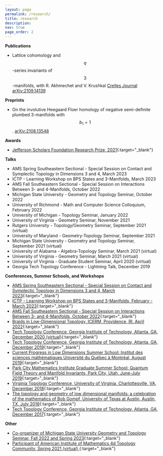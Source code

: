 ```yaml
---
layout: page
permalink: /research/
title: research
description:
nav: true
page_order: 2
---
```


**Publications**
- Lattice cohomology and $$q$$-series invariants of $$3$$-manifolds, with
R. Akhmechet and V. Krushkal [Crelles Journal](https://www.degruyter.com/document/doi/10.1515/crelle-2022-0096/html?lang=en) [arXiv:2109.14139](https://arxiv.org/abs/2109.14139)

**Preprints**
- On the involutive Heegaard Floer homology of negative semi-definite plumbed 3-manifolds with $$b_{1}=1$$. [arXiv:2108.13548](https://arxiv.org/abs/2108.13548)

**Awards**
- [Jefferson Scholars Foundation Research Prize, 2021](https://www.jeffersonscholars.org){:target="_blank"}

**Talks**
- AMS Spring Southeastern Sectional - Special Session on Contact and Symplectic Topology in Dimensions 3 and 4, March 2023
- ICTP - Learning Workshop on BPS States and 3-Manifolds, March 2023
- AMS Fall Southeastern Sectional - Special Session on Interactions Between 3- and 4-Manifolds, October 2022
- Michigan State University - Geometry and Topology Seminar, October 2022
- University of Richmond - Math and Computer Science Colloquium, February 2022
- University of Michigan - Topology Seminar, January 2022
- University of Virginia - Geometry Seminar, November 2021
- Rutgers University - Topology/Geometry Seminar, September 2021 (virtual)
- University of Maryland - Geometry-Topology Seminar, September 2021
- Michigan State University - Geometry and Topology Seminar, September 2021 (virtual)
- University of Alabama - Algebra-Topology Seminar, March 2021 (virtual)
- University of Virginia - Geometry Seminar, March 2021 (virtual)
- University of Virginia - Graduate Student Seminar, April 2020 (virtual)
- Georgia Tech Topology Conference - Lightning Talk, December 2019

**Conferences, Summer Schools, and Workshops**
- [AMS Spring Southeastern Sectional - Special Session on Contact and Symplectic Topology in Dimensions 3 and 4, March 2023](https://www.ams.org/meetings/sectional/2298_program_ss34.html#title){:target="_blank"}
- [ICTP - Learning Workshop on BPS States and 3-Manifolds, February - March 2023](https://indico.ictp.it/event/10060){:target="_blank"}
- [AMS Fall Southeastern Sectional - Special Session on Interactions Between 3- and 4-Manifolds, October 2022](https://www.ams.org/meetings/sectional/2296_program_ss13.html#title){:target="_blank"}
- [Braids in Low-Dimensional Topology, ICERM, Providence, RI, April 2022](https://icerm.brown.edu/programs/sp-s22/w3/){:target="_blank"}
- [Tech Topology Conference, Georgia Institute of Technology, Atlanta,
GA, December 2020 (virtual)](https://etnyre.math.gatech.edu/TechTopology/2020/){:target="_blank"}
- [Tech Topology Conference, Georgia Institute of Technology, Atlanta, GA,
December 2019](https://etnyre.math.gatech.edu/TechTopology/2019/index.html){:target="_blank"}
- [Current Progress in Low Dimensions Summer School: Institut des sciences
mathématiques Université du Québec à Montréal, August 2019](http://ism.uqam.ca/Low-dimensions/en/index.html){:target="_blank"}
- [Park City Mathematics Institute Graduate Summer School: Quantum Field Theory
and Manifold Invariants, Park City, Utah, June-July 2019](https://www.ias.edu/pcmi/gss2019){:target="_blank"}
- [Virginia Topology Conference, University of Virginia, Charlottesville, VA,
December 2018](https://math.virginia.edu/geomtop/conferences/){:target="_blank"}
- [The topology and geometry of low dimensional manifolds: a celebration of the
mathematics of Bob Gompf, University of Texas at Austin, Austin, TX, July 2018](https://web.ma.utexas.edu/conferences/gompf/?){:target="_blank"}
- [Tech Topology Conference, Georgia Institute of Technology, Atlanta, GA,
December 2017](https://etnyre.math.gatech.edu/TechTopology/2017/index.html){:target="_blank"}

**Other**
- [Co-organizer of Michigan State University Geometry and Topology Seminar, Fall 2022 and Spring 2023](https://math.msu.edu/Seminars/SemesterView.aspx?seminarId=57){:target="_blank"}
- [Participant of American Institute of Mathematics 4d Topology Community,
Spring 2021 (virtual) ](https://aimath.org/programs/researchcommunities/4dtopology/){:target="_blank"}
